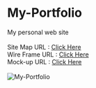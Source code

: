 # My-Portfolio
My personal web site <br><br>
Site Map URL : [Click Here](https://www.gloomaps.com/XiffGPAe7V)<br>
Wire Frame URL : [Click Here](https://wireframe.cc/u4zqj8)<br>
Mock-up URL : [Click Here](https://www.figma.com/proto/Pnzb33ljfZmKNz6cqWhI7D/My-Portfolio?node-id=2%3A2&scaling=min-zoom&page-id=0%3A1&hide-ui=1)<br><br>
![My-Portfolio](https://user-images.githubusercontent.com/101242665/180603619-b9c10533-63e6-48e9-ab21-ed240ff781c8.png)
